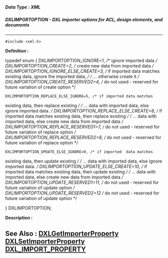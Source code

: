 ##### Data Type : XML
##### DXLIMPORTOPTION - DXL importer options for ACL, design elements, and documents
---
```
#include <xml.h>
```

**Definition :**

typedef enum
{
	DXLIMPORTOPTION_IGNORE=1,   /* ignore imported data */
	DXLIMPORTOPTION_CREATE=2,   /* create new data from imported data */
	DXLIMPORTOPTION_IGNORE_ELSE_CREATE=3, /* if imported data matches 
existing data, ignore the imported data, */
	      /* ... otherwise create it */
	DXLIMPORTOPTION_CREATE_RESERVED2=4, /* do not used - reserved for 
future variation of create option */

	DXLIMPORTOPTION_REPLACE_ELSE_IGNORE=5, /* if imported data matches 
existing data, then replace existing */
	      /* ... data with imported data, else ignore imported data. */
	DXLIMPORTOPTION_REPLACE_ELSE_CREATE=6, /* if imported data matches 
existing data, then replace existing */
	      /* ... data with imported data, else create new data from 
imported data */
	DXLIMPORTOPTION_REPLACE_RESERVED1=7, /* do not used - reserved for 
future variation of replace option */
	DXLIMPORTOPTION_REPLACE_RESERVED2=8, /* do not used - reserved for 
future variation of replace option */

	DXLIMPORTOPTION_UPDATE_ELSE_IGNORE=9, /* if imported  data matches 
existing data, then update existing */
	      /* ... data with imported data, else ignore imported data. */
	DXLIMPORTOPTION_UPDATE_ELSE_CREATE=10, /* if imported data matches 
existing data, then update existing */
	      /* ... data with imported data, else create new data from 
	          imported data */
	DXLIMPORTOPTION_UPDATE_RESERVED1=11, /* do not used - reserved for 
future variation of update option */
	DXLIMPORTOPTION_UPDATE_RESERVED2=12 /* do not used - reserved for 
future variation of update option */

} DXLIMPORTOPTION;

**Description :**




**See Also :**
[DXLGetImporterProperty](/domino-c-api-docs/reference/Func/DXLGetImporterProperty)
[DXLSetImporterProperty](/domino-c-api-docs/reference/Func/DXLSetImporterProperty)
[DXL_IMPORT_PROPERTY](/domino-c-api-docs/reference/Data/DXL_IMPORT_PROPERTY)
---
